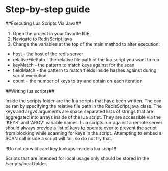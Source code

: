 # Step-by-step guide #

##Executing Lua Scripts Via Java##

1. Open the project in your favorite IDE. 
1. Navigate to RedisScript.java
1. Change the variables at the top of the main method to alter execution:

+ host - the host of the redis server
+ relativeFilePath - the relative file path of the lua script you want to run
+ keyMatch - the pattern to match keys against for the scan 
+ fieldMatch - the pattern to match fields inside hashes against during script execution
+ count - the number of keys to try and obtain on each iteration

##Writing lua scripts##

Inside the scripts folder are the lua scripts that have been written. The can be ran by specifying the relative file 
path in the RedisScript.java class. The keys and argvs arguments are space separated lists of 
strings that are aggregated into arrays inside of the lua script. They are accessible via the 'KEYS' and 'ARGV' 
variable names. Lua scripts run against a remote server should always provide a list of keys to operate over to 
prevent the script from blocking while scanning for keys in the script. Attempting to embed a SCAN call inside a 
script will fail, so do not try that.

!!Do not do wild card key lookups inside a lua script!!

Scripts that are intended for local usage only should be stored in the /scripts/local folder.



